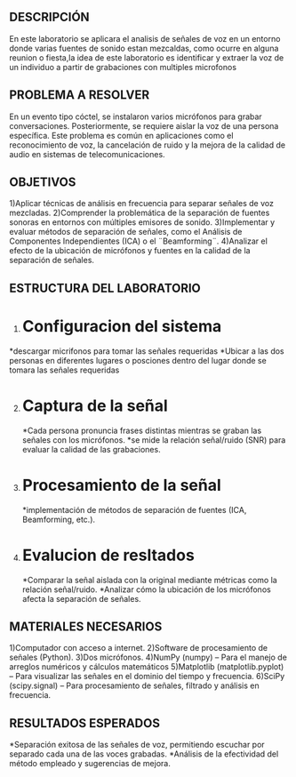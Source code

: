 ## DESCRIPCIÓN

En este laboratorio se aplicara el analisis de señales de voz en un entorno donde varias 
fuentes de sonido estan mezcaldas, como ocurre en alguna reunion o fiesta,la idea de este 
laboratorio es identificar y extraer la voz de un individuo a partir de grabaciones con multiples 
microfonos 

## PROBLEMA A RESOLVER 
En un evento tipo cóctel, se instalaron varios micrófonos para grabar conversaciones. Posteriormente, 
se requiere aislar la voz de una persona específica. Este problema es común en aplicaciones como el reconocimiento de voz, la cancelación de ruido y la mejora de la calidad de audio en sistemas de telecomunicaciones.

## OBJETIVOS

1)Aplicar técnicas de análisis en frecuencia para separar señales de voz mezcladas.
2)Comprender la problemática de la separación de fuentes sonoras en entornos con múltiples emisores de sonido.
3)Implementar y evaluar métodos de separación de señales,
como el Análisis de Componentes Independientes (ICA) o el ¨Beamforming¨.
4)Analizar el efecto de la ubicación de micrófonos y fuentes en la calidad de la separación de señales.

## ESTRUCTURA DEL LABORATORIO

1) # Configuracion del sistema
  *descargar micrifonos para tomar las señales requeridas 
  *Ubicar a las dos personas en diferentes lugares o posciones dentro 
  del lugar donde se tomara las señales  requeridas 
  
2) # Captura de la señal
   *Cada persona pronuncia frases distintas mientras se graban las señales con los micrófonos.
   *se mide la relación señal/ruido (SNR) para evaluar la calidad de las grabaciones.
   
4) # Procesamiento de la señal 
   *implementación de métodos de separación de fuentes (ICA, Beamforming, etc.).

5) # Evalucion de resltados 
   *Comparar la señal aislada con la original mediante métricas como la relación señal/ruido.
   *Analizar cómo la ubicación de los micrófonos afecta la separación de señales.
   
## MATERIALES NECESARIOS
1)Computador con acceso a internet.
2)Software de procesamiento de señales (Python).
3)Dos micrófonos.
4)NumPy (numpy) – Para el manejo de arreglos numéricos y cálculos matemáticos
5)Matplotlib (matplotlib.pyplot) – Para visualizar las señales en el dominio del tiempo y frecuencia.
6)SciPy (scipy.signal) – Para procesamiento de señales, filtrado y análisis en frecuencia.

## RESULTADOS ESPERADOS

*Separación exitosa de las señales de voz, permitiendo escuchar por separado cada una de las voces grabadas.
*Análisis de la efectividad del método empleado y sugerencias de mejora.


